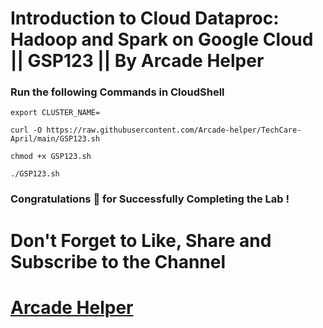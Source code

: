 # Introduction to Cloud Dataproc: Hadoop and Spark on Google Cloud || GSP123 || By Arcade Helper

### Run the following Commands in CloudShell
```
export CLUSTER_NAME=
```
```
curl -O https://raw.githubusercontent.com/Arcade-helper/TechCare-April/main/GSP123.sh

chmod +x GSP123.sh

./GSP123.sh

```

### Congratulations 🎉 for Successfully Completing the Lab !


# Don't Forget to Like, Share and Subscribe to the Channel

# [Arcade Helper](https://www.youtube.com/@ArcadeHelper1418)
